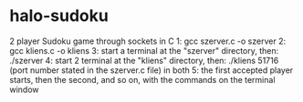 # halo-sudoku
2 player Sudoku game through sockets in C
1: gcc szerver.c -o szerver
2: gcc kliens.c -o kliens
3: start a terminal at the "szerver" directory, then: ./szerver
4: start 2 terminal at the "kliens" directory, then: ./kliens 51716 (port number stated in the szerver.c file) in both
5: the first accepted player starts, then the second, and so on, with the commands on the terminal window
